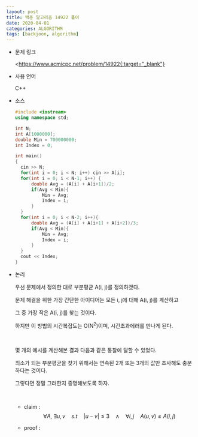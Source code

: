 ```yaml
---
layout: post
title: 백준 알고리즘 14922 풀이
date: 2020-04-01
categories: ALGORITHM
tags: [backjoon, algorithm]
---
```


* 문제 링크

  <https://www.acmicpc.net/problem/14922{:target="_blank"}

* 사용 언어

  C++

* 소스

  ```c++
  #include <iostream>
  using namespace std;
  
  int N;
  int A[1000000];
  double Min = 700000000;
  int Index = 0;
  
  int main()
  {
  	cin >> N;
  	for(int i = 0; i < N; i++) cin >> A[i];
  	for(int i = 0; i < N-1; i++) {
  		double Avg = (A[i] + A[i+1])/2;
  		if(Avg < Min){
  			Min = Avg;
  			Index = i;
  		}
  	}
  	for(int i = 0; i < N-2; i++){
  		double Avg = (A[i] + A[i+1] + A[i+2])/3;
  		if(Avg < Min){
  			Min = Avg;
  			Index = i;
  		}
  	}
  	cout << Index;
  }
  ```

* 논리

  우선 문제에서 정의한 대로 부분평균 A(i, j)를 정의하겠다.

  문제 해결을 위한 가장 간단한 아이디어는 모든 i, j에 대해 A(i, j)를 계산하고 

  그 중 가장 작은 A(i, j)를 찾는 것이다.

  하지만 이 방법의 시간복잡도는 O(N<sup>2</sup>)이며, 시간초과에러를 만나게 된다.

  <br>

  몇 개의 예시를 계산해본 결과 다음과 같은 통찰에 달할 수 있었다.

  최소가 되는 부분평균을 찾기 위해서는 연속된 2개 또는 3개의 값만 조사해도 충분하다는 것이다.

  그렇다면 정말 그러한지 증명해보도록 하자.

  <br>

  * claim : 
    $$
    \forall A,\ \exists u,v\quad s.t\quad \left|u-v\right|\le3\quad\land\quad\forall i,j\quad A(u,v)\le A(i,j)
    $$

  * proof :